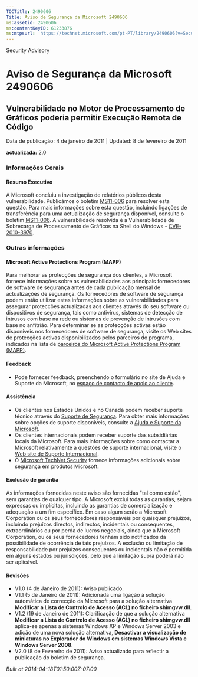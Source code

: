```yaml
---
TOCTitle: 2490606
Title: Aviso de Segurança da Microsoft 2490606
ms:assetid: 2490606
ms:contentKeyID: 61233876
ms:mtpsurl: 'https://technet.microsoft.com/pt-PT/library/2490606(v=Security.10)'
---
```


Security Advisory

Aviso de Segurança da Microsoft 2490606
=======================================

Vulnerabilidade no Motor de Processamento de Gráficos poderia permitir Execução Remota de Código
------------------------------------------------------------------------------------------------

Data de publicação: 4 de janeiro de 2011 | Updated: 8 de fevereiro de 2011

**actualizada:** 2.0

### Informações Gerais

#### Resumo Executivo

A Microsoft concluiu a investigação de relatórios públicos desta vulnerabilidade. Publicámos o boletim [MS11-006](http://go.microsoft.com/fwlink/?linkid=208146) para resolver esta questão. Para mais informações sobre esta questão, incluindo ligações de transferência para uma actualização de segurança disponível, consulte o boletim [MS11-006](http://go.microsoft.com/fwlink/?linkid=208146). A vulnerabilidade resolvida é a Vulnerabilidade de Sobrecarga de Processamento de Gráficos na Shell do Windows - [CVE-2010-3970](http://www.cve.mitre.org/cgi-bin/cvename.cgi?name=cve-2010-3970).

### Outras informações

#### Microsoft Active Protections Program (MAPP)

Para melhorar as protecções de segurança dos clientes, a Microsoft fornece informações sobre as vulnerabilidades aos principais fornecedores de software de segurança antes de cada publicação mensal de actualizações de segurança. Os fornecedores de software de segurança podem então utilizar estas informações sobre as vulnerabilidades para assegurar protecções actualizadas aos clientes através do seu software ou dispositivos de segurança, tais como antivírus, sistemas de detecção de intrusos com base na rede ou sistemas de prevenção de intrusões com base no anfitrião. Para determinar se as protecções activas estão disponíveis nos fornecedores de software de segurança, visite os Web sites de protecções activas disponibilizados pelos parceiros do programa, indicados na lista de [parceiros do Microsoft Active Protections Program (MAPP)](http://www.microsoft.com/security/msrc/mapp/partners.mspx).

#### Feedback

-   Pode fornecer feedback, preenchendo o formulário no site de Ajuda e Suporte da Microsoft, no [espaço de contacto de apoio ao cliente](https://support.microsoft.com/common/survey.aspx?scid=sw;en;1257&amp;showpage=1&amp;ws=technet&amp;sd=tech).

#### Assistência

-   Os clientes nos Estados Unidos e no Canadá podem receber suporte técnico através do [Suporte de Segurança](http://go.microsoft.com/fwlink/?linkid=21131). Para obter mais informações sobre opções de suporte disponíveis, consulte a [Ajuda e Suporte da Microsoft](http://support.microsoft.com/).
-   Os clientes internacionais podem receber suporte das subsidiárias locais da Microsoft. Para mais informações sobre como contactar a Microsoft relativamente a questões de suporte internacional, visite o [Web site de Suporte Internacional](http://go.microsoft.com/fwlink/?linkid=21155).
-   O [Microsoft TechNet Security](http://go.microsoft.com/fwlink/?linkid=21132) fornece informações adicionais sobre segurança em produtos Microsoft.

#### Exclusão de garantia

As informações fornecidas neste aviso são fornecidas "tal como estão", sem garantias de qualquer tipo. A Microsoft exclui todas as garantias, sejam expressas ou implícitas, incluindo as garantias de comercialização e adequação a um fim específico. Em caso algum serão a Microsoft Corporation ou os seus fornecedores responsáveis por quaisquer prejuízos, incluindo prejuízos directos, indirectos, incidentais ou consequentes, extraordinários ou por perda de lucros negociais, ainda que a Microsoft Corporation, ou os seus fornecedores tenham sido notificados da possibilidade de ocorrência de tais prejuízos. A exclusão ou limitação de responsabilidade por prejuízos consequentes ou incidentais não é permitida em alguns estados ou jurisdições, pelo que a limitação supra poderá não ser aplicável.

#### Revisões

-   V1.0 (4 de Janeiro de 2011): Aviso publicado.
-   V1.1 (5 de Janeiro de 2011): Adicionada uma ligação à solução automática de correcção da Microsoft para a solução alternativa **Modificar a Lista de Controlo de Acesso (ACL) no ficheiro shimgvw.dll**.
-   V1.2 (19 de Janeiro de 2011): Clarificação de que a solução alternativa **Modificar a Lista de Controlo de Acesso (ACL) no ficheiro shimgvw.dll** aplica-se apenas a sistemas Windows XP e Windows Server 2003 e adição de uma nova solução alternativa, **Desactivar a visualização de miniaturas no Explorador do Windows em sistemas Windows Vista e Windows Server 2008**.
-   V2.0 (8 de Fevereiro de 2011): Aviso actualizado para reflectir a publicação do boletim de segurança.

*Built at 2014-04-18T01:50:00Z-07:00*
